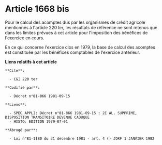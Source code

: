 # Article 1668 bis

Pour le calcul des acomptes dus par les organismes de crédit agricole mentionnés à l'article 220 ter, les résultats de
référence ne sont retenus que dans les limites prévues à cet article pour l'imposition des bénéfices de l'exercice en cours.

En ce qui concerne l'exercice clos en 1979, la base de calcul des acomptes est constituée par les bénéfices comptables de
l'exercice antérieur.

**Liens relatifs à cet article**

	**Cite**:

	  - CGI 220 ter

	**Codifié par**:

	  - Décret n°81-866 1981-09-15

	**Liens**:

	  - SPEC_APPLI: Décret n°81-866 1981-09-15 : 2E AL. SUPPRIME, DISPOSITION TRANSITOIRE DEVENUE CADUQUE
	  - HISTO: EDITION 1979-07-01

	**Abrogé par**:

	  - Loi n°81-1180 du 31 décembre 1981 - art. 4 () JORF 1 JANVIER 1982
